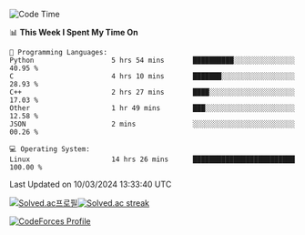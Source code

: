 
<!--START_SECTION:waka-->
![Code Time](http://img.shields.io/badge/Code%20Time-3%2C360%20hrs%2029%20mins-blue)

📊 **This Week I Spent My Time On** 

```text
💬 Programming Languages: 
Python                   5 hrs 54 mins       ██████████░░░░░░░░░░░░░░░   40.95 % 
C                        4 hrs 10 mins       ███████░░░░░░░░░░░░░░░░░░   28.93 % 
C++                      2 hrs 27 mins       ████░░░░░░░░░░░░░░░░░░░░░   17.03 % 
Other                    1 hr 49 mins        ███░░░░░░░░░░░░░░░░░░░░░░   12.58 % 
JSON                     2 mins              ░░░░░░░░░░░░░░░░░░░░░░░░░   00.26 % 

💻 Operating System: 
Linux                    14 hrs 26 mins      █████████████████████████   100.00 % 
```


 Last Updated on 10/03/2024 13:33:40 UTC
<!--END_SECTION:waka-->


[![Solved.ac프로필](http://mazassumnida.wtf/api/generate_badge?boj=hckim96)](https://solved.ac/hckim96)[![Solved.ac streak](http://mazandi.herokuapp.com/api?handle=hckim96&theme=dark)](https://solved.ac/hckim96)


[![CodeForces Profile](https://cf.leed.at?id=hckim96)](https://codeforces.com/profile/hckim96)

